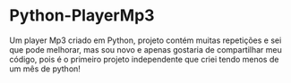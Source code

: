 # Python-PlayerMp3
Um player Mp3 criado em Python, projeto contém muitas repetições e sei que pode melhorar, mas sou novo e apenas gostaria de compartilhar meu código, pois é o primeiro projeto independente que criei tendo menos de um mês de python!
